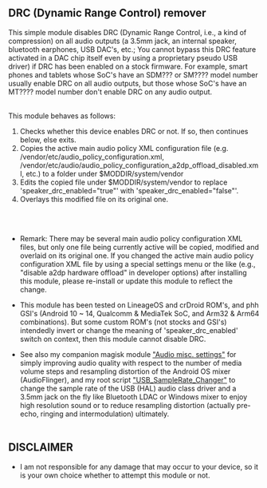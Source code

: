 ## DRC (Dynamic Range Control)  remover

This simple module disables DRC (Dynamic Range Control, i.e., a kind of compression) on all audio outputs (a 3.5mm jack, an internal speaker, bluetooth earphones, USB DAC's, etc.; You cannot bypass this DRC feature activated in a DAC chip itself even by using a proprietary pseudo USB driver) if DRC has been enabled on a stock firmware. For example, smart phones and tablets whose SoC's have an SDM??? or SM???? model number usually enable DRC on all audio outputs, but those whose SoC's have an MT???? model number don't enable DRC on any audio output.<br/>
<br/>

This module behaves as follows:
<ol>
    <li>Checks whether this device enables DRC  or not. If so, then continues below, else exits.</li>
    <li>Copies the active main audio policy XML configuration file (e.g. /vendor/etc/audio_policy_configuration.xml, /vendor/etc/audio/audio_policy_configuration_a2dp_offload_disabled.xml, etc.) to a folder under $MODDIR/system/vendor</li>
    <li>Edits the copied file under $MODDIR/system/vendor to replace 'speaker_drc_enabled="true"' with 'speaker_drc_enabled="false"'.</li>
    <li>Overlays this modified file on its original one.</li>
</ol>
<br/>
<br/>

* Remark: There may be several main audio policy configuration XML files, but only one file being currently active will be copied, modified and overlaid on its original one. If you changed the active main audio policy configuration XML file by using a special settings menu or the like (e.g., "disable a2dp hardware offload" in developer options) after installing this module, please re-install or update this module to reflect the change.

* This module has been tested on LineageOS and crDroid ROM's, and phh GSI's (Android 10 ~ 14, Qualcomm & MediaTek SoC, and Arm32 & Arm64 combinations). But some custom ROM's (not stocks and GSI's) intendedly invert or change the meaning of 'speaker_drc_enabled' switch on context, then this module cannot disable DRC.

* See also my companion magisk module ["Audio misc. settings"](https://github.com/Magisk-Modules-Alt-Repo/audio-misc-settings) for simply improving audio quality with respect to the number of media volume steps and resampling distortion of the Android OS mixer (AudioFlinger), and my root script ["USB_SampleRate_Changer"](https://github.com/yzyhk904/USB_SampleRate_Changer) to change the sample rate of the USB (HAL) audio class driver and a 3.5mm jack on the fly like Bluetooth LDAC or Windows mixer to enjoy high resolution sound or to reduce resampling distortion (actually pre-echo, ringing and intermodulation) ultimately. 
<br/><br/>


## DISCLAIMER

* I am not responsible for any damage that may occur to your device, so it is your own choice whether to attempt this module or not.

##
